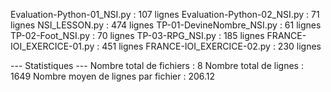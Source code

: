 Evaluation-Python-01_NSI.py : 107  lignes
Evaluation-Python-02_NSI.py : 71  lignes
NSI_LESSON.py : 474  lignes
TP-01-DevineNombre_NSI.py : 61  lignes
TP-02-Foot_NSI.py : 70  lignes
TP-03-RPG_NSI.py : 185  lignes
FRANCE-IOI_EXERCICE-01.py : 451  lignes
FRANCE-IOI_EXERCICE-02.py : 230  lignes

--- Statistiques ---
Nombre total de fichiers :  8
Nombre total de lignes :  1649
Nombre moyen de lignes par fichier :  206.12